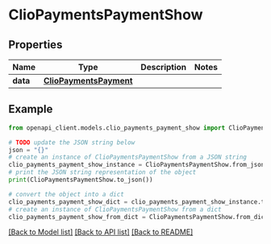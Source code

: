 # ClioPaymentsPaymentShow


## Properties

Name | Type | Description | Notes
------------ | ------------- | ------------- | -------------
**data** | [**ClioPaymentsPayment**](ClioPaymentsPayment.md) |  | 

## Example

```python
from openapi_client.models.clio_payments_payment_show import ClioPaymentsPaymentShow

# TODO update the JSON string below
json = "{}"
# create an instance of ClioPaymentsPaymentShow from a JSON string
clio_payments_payment_show_instance = ClioPaymentsPaymentShow.from_json(json)
# print the JSON string representation of the object
print(ClioPaymentsPaymentShow.to_json())

# convert the object into a dict
clio_payments_payment_show_dict = clio_payments_payment_show_instance.to_dict()
# create an instance of ClioPaymentsPaymentShow from a dict
clio_payments_payment_show_from_dict = ClioPaymentsPaymentShow.from_dict(clio_payments_payment_show_dict)
```
[[Back to Model list]](../README.md#documentation-for-models) [[Back to API list]](../README.md#documentation-for-api-endpoints) [[Back to README]](../README.md)


